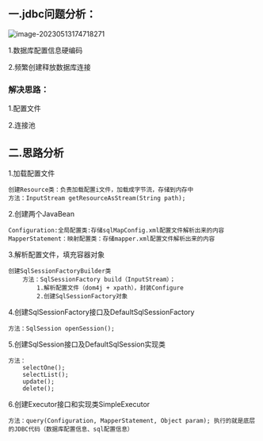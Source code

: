 ## 一.jdbc问题分析：

![image-20230513174718271](C:\Users\Administrator\AppData\Roaming\Typora\typora-user-images\image-20230513174718271.png)

1.数据库配置信息硬编码

2.频繁创建释放数据库连接

### 解决思路：

1.配置文件

2.连接池

## 二.思路分析

1.加载配置文件

```
创建Resource类：负责加载配置i文件，加载成字节流，存储到内存中
方法：InputStream getResourceAsStream(String path);
```

2.创建两个JavaBean

```
Configuration:全局配置类:存储sqlMapConfig.xml配置文件解析出来的内容
MapperStatement：映射配置类：存储mapper.xml配置文件解析出来的内容
```

3.解析配置文件，填充容器对象

```
创建SqlSessionFactoryBuilder类
	方法：SqlSessionFactory build（InputStream）；
		1.解析配置文件（dom4j + xpath），封装Configure
		2.创建SqlSessionFactory对象
```

4.创建SqlSessionFactory接口及DefaultSqlSessionFactory

```
方法：SqlSession openSession();
```

5.创建SqlSession接口及DefaultSqlSession实现类

```
方法：
	selectOne();
	selectList();
	update();
	delete();
```

6.创建Executor接口和实现类SimpleExecutor

```
方法：query(Configuration, MapperStatement, Object param); 执行的就是底层的JDBC代码（数据库配置信息、sql配置信息）
```

